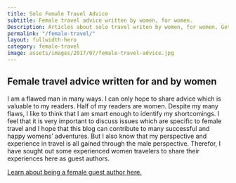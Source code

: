 ```yaml
---
title: Solo Female Travel Advice
subtitle: Female travel advice written by women, for women.
Description: Articles about solo travel writen by women, for women. Get tips and tricks about solo female travel from women who have been all around the world.
permalink: "/female-travel/"
layout: fullwidth-hero
category: female-travel
image: assets/images/2017/07/female-travel-advice.jpg
---
```


## Female travel advice written for and by women

I am a flawed man in many ways. I can only hope to share advice which is valuable to my readers. Half of my readers are women. Despite my many flaws, I like to think that I am smart enough to identify my shortcomings. I feel that it is very important to discuss issues which are specific to female travel and I hope that this blog can contribute to many successful and happy womens’ adventures. But I also know that my perspective and experience in travel is all gained through the male perspective. Therefor, I have sought out some experienced women travelers to share their experiences here as guest authors.

[Learn about being a female guest author here.](/guest-author-women/)

